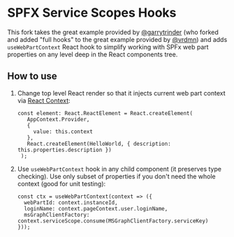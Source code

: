 # SPFX Service Scopes Hooks

This fork takes the great example provided by [@garrytrinder](https://twitter.com/garrytrinder) (who forked and added "full hooks" to the great example provided by [@vrdmn](https://twitter.com/vrdmn)) and adds `useWebPartContext` React hook to simplify working with SPFx web part properties on any level deep in the React components tree. 

## How to use

1. Change top level React render so that it injects current web part context via [React Context](https://reactjs.org/docs/context.html):
   ```
   const element: React.ReactElement = React.createElement(
      AppContext.Provider,
      {
        value: this.context
      },
      React.createElement(HelloWorld, { description: this.properties.description })
    );
   ``` 
2. Use `useWebPartContext` hook in any child component (it preserves type checking). Use only subset of properties if you don't need the whole context (good for unit testing):
   ```
   const ctx = useWebPartContext(context => ({
     webPartId: context.instanceId,
     loginName: context.pageContext.user.loginName,
     msGraphClientFactory: context.serviceScope.consume(MSGraphClientFactory.serviceKey)
   }));
   ```
